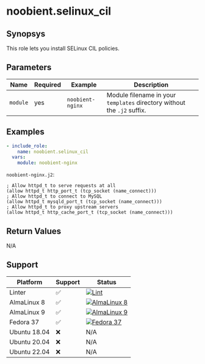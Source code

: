 # noobient.selinux_cil

## Synopsys

This role lets you install SELinux CIL policies.

## Parameters

| Name | Required | Example | Description |
|---|---|---|---|
| `module` | yes | `noobient-nginx` | Module filename in your `templates` directory without the `.j2` suffix. |

## Examples

```yml
- include_role:
    name: noobient.selinux_cil
  vars:
    module: noobient-nginx
```

`noobient-nginx.j2`:

```
; Allow httpd_t to serve requests at all
(allow httpd_t http_port_t (tcp_socket (name_connect)))
; Allow httpd_t to connect to MySQL
(allow httpd_t mysqld_port_t (tcp_socket (name_connect)))
; Allow httpd_t to proxy upstream servers
(allow httpd_t http_cache_port_t (tcp_socket (name_connect)))
```

## Return Values

N/A

## Support

| Platform | Support | Status |
|---|---|---|
| Linter | ✅ | [![Lint](https://github.com/noobient/ansible-galaxy-selinux_cil/actions/workflows/lint.yml/badge.svg)](https://github.com/noobient/ansible-galaxy-selinux_cil/actions/workflows/lint.yml) |
| AlmaLinux 8 | ✅ | [![AlmaLinux 8](https://github.com/noobient/ansible-galaxy-selinux_cil/actions/workflows/almalinux-8.yml/badge.svg)](https://github.com/noobient/ansible-galaxy-selinux_cil/actions/workflows/almalinux-8.yml) |
| AlmaLinux 9 | ✅ | [![AlmaLinux 9](https://github.com/noobient/ansible-galaxy-selinux_cil/actions/workflows/almalinux-9.yml/badge.svg)](https://github.com/noobient/ansible-galaxy-selinux_cil/actions/workflows/almalinux-9.yml) |
| Fedora 37 | ✅ | [![Fedora 37](https://github.com/noobient/ansible-galaxy-selinux_cil/actions/workflows/fedora-37.yml/badge.svg)](https://github.com/noobient/ansible-galaxy-selinux_cil/actions/workflows/fedora-37.yml) |
| Ubuntu 18.04 | ❌ | N/A |
| Ubuntu 20.04 | ❌ | N/A |
| Ubuntu 22.04 | ❌ | N/A |

